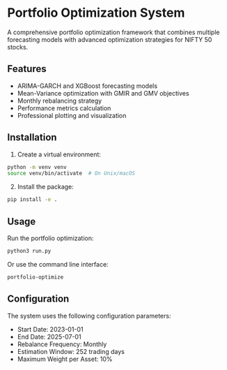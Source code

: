 # Portfolio Optimization System

A comprehensive portfolio optimization framework that combines multiple forecasting models with advanced optimization strategies for NIFTY 50 stocks.

## Features

- ARIMA-GARCH and XGBoost forecasting models
- Mean-Variance optimization with GMIR and GMV objectives
- Monthly rebalancing strategy
- Performance metrics calculation
- Professional plotting and visualization

## Installation

1. Create a virtual environment:
```bash
python -m venv venv
source venv/bin/activate  # On Unix/macOS
```

2. Install the package:
```bash
pip install -e .
```

## Usage

Run the portfolio optimization:
```bash
python3 run.py
```

Or use the command line interface:
```bash
portfolio-optimize
```

## Configuration

The system uses the following configuration parameters:
- Start Date: 2023-01-01
- End Date: 2025-07-01
- Rebalance Frequency: Monthly
- Estimation Window: 252 trading days
- Maximum Weight per Asset: 10%
